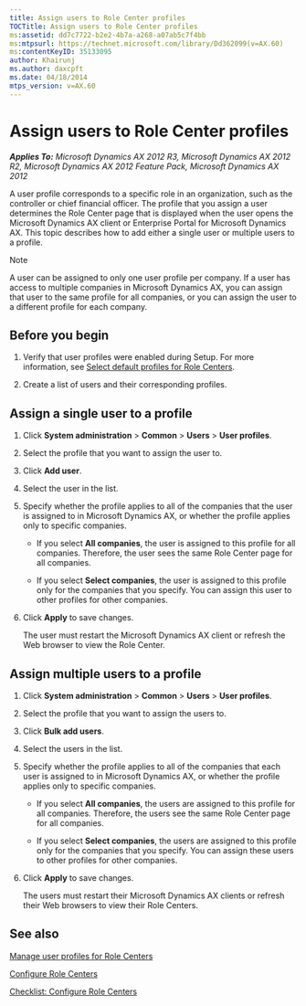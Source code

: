 ```yaml
---
title: Assign users to Role Center profiles
TOCTitle: Assign users to Role Center profiles
ms:assetid: dd7c7722-b2e2-4b7a-a268-a07ab5c7f4bb
ms:mtpsurl: https://technet.microsoft.com/library/Dd362099(v=AX.60)
ms:contentKeyID: 35133095
author: Khairunj
ms.author: daxcpft
ms.date: 04/18/2014
mtps_version: v=AX.60
---
```


# Assign users to Role Center profiles 


_**Applies To:** Microsoft Dynamics AX 2012 R3, Microsoft Dynamics AX 2012 R2, Microsoft Dynamics AX 2012 Feature Pack, Microsoft Dynamics AX 2012_

A user profile corresponds to a specific role in an organization, such as the controller or chief financial officer. The profile that you assign a user determines the Role Center page that is displayed when the user opens the Microsoft Dynamics AX client or Enterprise Portal for Microsoft Dynamics AX. This topic describes how to add either a single user or multiple users to a profile.


> [!NOTE]
> <P>A user can be assigned to only one user profile per company. If a user has access to multiple companies in Microsoft Dynamics AX, you can assign that user to the same profile for all companies, or you can assign the user to a different profile for each company.</P>



## Before you begin

1.  Verify that user profiles were enabled during Setup. For more information, see [Select default profiles for Role Centers](select-default-profiles-for-role-centers.md).

2.  Create a list of users and their corresponding profiles.

## Assign a single user to a profile

1.  Click **System administration** \> **Common** \> **Users** \> **User profiles**.

2.  Select the profile that you want to assign the user to.

3.  Click **Add user**.

4.  Select the user in the list.

5.  Specify whether the profile applies to all of the companies that the user is assigned to in Microsoft Dynamics AX, or whether the profile applies only to specific companies.
    
      - If you select **All companies**, the user is assigned to this profile for all companies. Therefore, the user sees the same Role Center page for all companies.
    
      - If you select **Select companies**, the user is assigned to this profile only for the companies that you specify. You can assign this user to other profiles for other companies.

6.  Click **Apply** to save changes.
    
    The user must restart the Microsoft Dynamics AX client or refresh the Web browser to view the Role Center.

## Assign multiple users to a profile

1.  Click **System administration** \> **Common** \> **Users** \> **User profiles**.

2.  Select the profile that you want to assign the users to.

3.  Click **Bulk add users**.

4.  Select the users in the list.

5.  Specify whether the profile applies to all of the companies that each user is assigned to in Microsoft Dynamics AX, or whether the profile applies only to specific companies.
    
      - If you select **All companies**, the users are assigned to this profile for all companies. Therefore, the users see the same Role Center page for all companies.
    
      - If you select **Select companies**, the users are assigned to this profile only for the companies that you specify. You can assign these users to other profiles for other companies.

6.  Click **Apply** to save changes.
    
    The users must restart their Microsoft Dynamics AX clients or refresh their Web browsers to view their Role Centers.

## See also

[Manage user profiles for Role Centers](manage-user-profiles-for-role-centers.md)

[Configure Role Centers](configure-role-centers.md)

[Checklist: Configure Role Centers](checklist-configure-role-centers.md)

  


